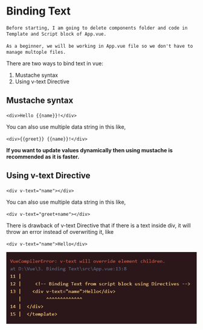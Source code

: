 # Binding Text
```
Before starting, I am going to delete components folder and code in Template and Script block of App.vue.

As a beginner, we will be working in App.vue file so we don't have to manage multople files.
```

There are two ways to bind text in vue:
1. Mustache syntax
1. Using v-text Directive

## Mustache syntax
`<div>Hello {{name}}!</div>`

You can also use multiple data string in this like,

`<div>{{greet}} {{name}}!</div>`

**If you want to update values dynamically then using mustache is recommended as it is faster.**
## Using v-text Directive
`<div v-text="name"></div>`

You can also use multiple data string in this like,

`<div v-text="greet+name"></div>`

There is drawback of v-text Directive that if there is a text inside div, it will throw an error instead of overwriting it, like

`<div v-text="name">Hello</div>`

![Error Image](Error.png)